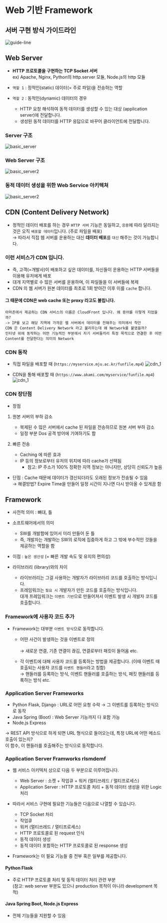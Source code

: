 # Web 기반 Framework

## 서버 구현 방식 가이드라인
![guide-line](/asset/img/guide_line.png)

## Web Server

* **HTTP 프로토콜을 구현하는 TCP Socket 서버** <br>
ex) Apache, Nginx, Python의 http.server 모듈, Node.js의 http 모듈

* `역할 1` : 정적인(static) 데이터(= 주로 파일)을 전송하는 역할

* `역할 2` : 동적인(dynamic) 데이터의 경우
    * HTTP 요청 해석하여 동적 데이터를 생성할 수 있는 대상 (application server)에 전달합니다.
    * 생성된 동적 데이터를 HTTP 응답으로 바꾸어 클라이언트에 전달합니다.

### Server 구조
![basic_server](/asset/img/server_1.png)

### Web Server 구조
![basic_server2](/asset/img/server_2.png)

### 동적 데이터 생성을 위한 Web Service 아키텍쳐
![basic_server2](/asset/img/server_3.png)

## CDN (Content Delivery Network)

* 정적인 데이터 배포를 하는 경우 `HTTP 서버` 기능은 동일하고, `응용`에 따라 달라지는 것은 오직 `배포할 데이터`입니다. (주로 파일을 배포) <br>
&rarr; 따라서 직접 웹 서버를 운용하는 대신 **데이터 배포**를 `대신` 해주는 것이 가능합니다.

### 이런 서비스가 CDN 입니다.

* 즉, 고객(=개발사)이 배포하고 싶은 데이터를, 자신들이 운용하는 HTTP 서버들을 이용해 유저에게 배포
* 대개 지역별로 수 많은 서버를 운용하며, 이 파일들을 이 서버들에 복제
* CDN 의 웹 서버가 원본 데이터를 최초로 1회 받아간 이후 이를 `cache` 합니다. <br>

#### 그 때문에 CDN은 web cache 또는 proxy 라고도 불립니다.

```
아마존에서 제공하는 CDN 서비스의 이름은 CloudFront 입니다. 왜 용어를 이렇게 지었을까?
-> IP를 보고 해당 지역에 가까운 웹 서버에서 데이터를 전해주는 의미에서 착안
CDN 은 Content Delivery Network 라고 불리우는데 왜 Network를 붙였을까?
인터넷 위에 동작하는 어떤 기능적인 부분에서 자기 서버들끼리 특정 목적으로 연결한 후 어떤 Content를 전달한다는 의미의 Network
```

### CDN 동작
* 직접 파일을 배포할 때 (`https://myservice.mju.ac.kr/funfile.mp4`)
![cdn_1](/asset/img/cdn_1.png)

* CDN을 통해 배포할 때 (`https://www.akami.com/myservice/funfile.mp4`)
![cdn_1](/asset/img/cdn_2.png)

### CDN 장단점
* 장점
1. 원본 서버의 부하 감소
    * 복제된 수 많은 서버에서 cache 된 파일을 전송하므로 원본 서버 부하 감소
    * 일정 부분 Dos 공격 방어에 기여하기도 함

2. 빠른 전송
    * Caching 에 따른 효과
    * IP 등의 정보로부터 유저의 위치에 따라 cache가 선택됨
        * 참고: IP 주소가 100% 정확한 지역 정보는 아니지만, 상당히 신뢰도가 높음

* 단점 : Cache 때문에 데이터가 갱신되더라도 오래된 정보가 전송될 수 있음 <br>
&rarr; 해결방법? Expire Time을 만들어 일정 시간이 지나면 다시 받아올 수 있게끔 함

## Framework

* 사전적 의미 : 뼈대, 틀
* 소프트웨어에서의 의미
    * SW를 개발함에 있어서 미리 만들어 둔 틀
    * 즉, 개발자는 개발하는 SW의 로직에 집중하게 하고 그 밖에 부수적인 것들을 제공하는 역할을 함

* 이점 : `높은 생산성` (= 빠른 개발 속도 및 유지의 편의성)

* 라이브러리 (library)와의 차이
    * 라이브러리는 그걸 사용하는 개발자가 라이브러리 코드를 호출하는 방식입니다.
    * 프레임워크는 `필요 시` 개발자가 만든 코드를 호출하는 방식입니다. <br>
    대개 프레임워크는 `이벤트 기반`으로 만들어져서 이벤트 발생 시 개발자 코드를 호출합니다.

### Framework에 사용자 코드 추가
* Framework는 대부분 `이벤트 방식`으로 동작합니다.
    * 어떤 사건이 발생하는 것을 이벤트로 정의 <br>  
    &rarr; 새로운 연결, 기존 연결이 끊김, 연결로부터 패킷이 들어옴 etc.

    * 각 이벤트에 대해 사용자 코드를 등록하는 방법을 제공합니다. (이때 이벤트 때 호출되는 사용자 코드를 `이벤트 핸들러`라고 칭함) <br>
    &rarr; 핸들러를 등록하는 방식, 이벤트 핸들러를 호출하는 방식, 패킷 핸들러를 등록하는 방식 etc.

### Application Server Frameworks
* Python Flask, Django : URL로 어떤 요청 수락 &rarr; 그 이벤트를 등록하는 방식으로 동작
* Java Spring (Boot) : Web Server 기능까지 다 포함 가능
* Node.js Express

&rarr; REST API 방식으로 하게 되면 URL 형식으로 들어오는데, 특정 URL에 어떤 메소드 호출이 있는지? <br> 이 함수, 이 핸들러를 호출해주는 방식으로 동작합니다.

### Application Server Framworks rlsmdemf
* 웹 서비스 아키텍처 상으로 다음 두 부분으로 이루어집니다.
    * Web Server : 소켓 + 작업큐 + 워커 (멀티쓰레드 / 멀티프로세스)
    * Application Server : HTTP 프로토콜 처리 + 동적 데이터 생성을 위한 Logic 처리

* 따라서 서비스 구현에 필요한 기능들은 다음으로 나열할 수 있습니다.
    * TCP Socket 처리
    * 작업큐
    * 워커 (멀티쓰레드 / 멀티프로세스)
    * HTTP 프로토콜로 된 request 인식
    * 동적 데이터 생성
    * 동적 데이터 포함하는 HTTP 프로토콜로 된 response 생성

* Framework는 이 필요 기능들 중 전부 혹은 일부를 제공합니다.

#### Python Flask 
* 주로 HTTP 프로토콜 처리 및 동적 데이터 처리 관련 부분
 <br> (참고: web server 부분도 있으나 production 목적이 아니라 development 목적)

#### Java Spring Boot, Node.js Express
* 전체 기능들을 지원할 수 있음

